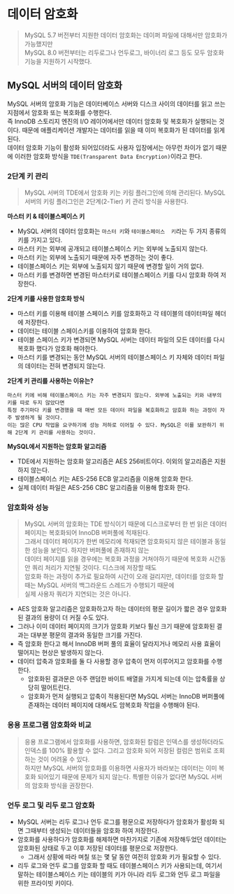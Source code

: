 # 데이터 암호화
> MySQL 5.7 버전부터 지원한 데이터 암호화는 데이퍼 파일에 대해서만 암호화가 가능했지만  
> MySQL 8.0 버전부터는 리두로그나 언두로그, 바이너리 로그 등도  모두 암호화 기능을 지원하기 시작했다.


## MySQL 서버의 데이터 암호화
MySQL 서버의 암호화 기능은 데이터베이스 서버와 디스크 사이의 데이터를 읽고 쓰는 지점에서 암호화 또는 복호화를 수행한다.  
즉 InnoDB 스토리지 엔진의 I/O 레이어에서만 데이터 암호화 및 복호화가 실행되는 것이다. 때문에 애플리케이션 개발자는 데이터를 읽을 때 이미 복호화가 된 데이터를 읽게 된다.  
데이터 암호화 기능이 활성화 되어있더라도 사용자 입장에서는 아무런 차이가 없기 때문에 이러한 암호화 방식을 `TDE(Transparent Data Encryption)`이라고 한다.

### 2단계 키 관리
> MySQL 서버의 TDE에서 암호화 키는 키링 플러그인에 의해 관리된다. MySQL 서버의 키링 플러그인은 2단계(2-Tier) 키 관리 방식을 사용한다.

**마스터 키 & 테이블스페이스 키**
- MySQL 서버의 데이터 암호화는 `마스터 키`와 `테이블스페이스  키`라는 두 가지 종류의 키를 가지고 있다.
- 마스터 키는 외부에 공개되고 테이블스페이스 키는 외부에 노출되지 않는다.
- 마스터 키는 외부에 노출되기 때문에 자주 변경하는 것이 좋다.
- 테이블스페이스 키는 외부에 노출되지 않기 때문에 변경할 일이 거의 없다.
- 마스터 키를 변경하면 변경된 마스터키로 테이블스페이스 키를 다시 암호화 하여 저장한다.

**2단계 키를 사용한 암호화 방식**
- 마스터 키를 이용해 테이블 스페이스 키를 암호화하고 각 테이블의 데이터파일 헤더에 저장한다.
- 데이터는 테이블 스페이스키를 이용하여 암호화 한다.
- 테이블 스페이스 키가 변경되면 MySQL 서버는 데이터 파일의 모든 데이터를 다시 복호화 했다가 암호화 해야한다.
- 마스터 키를 변경되는 동안 MySQL 서버의 테이블스페이스 키 자체와 데이터 파일의 데이터는 전혀 변경되지 않는다.

**2단계 키 관리를 사용하는 이유는?**
```tesx
마스터 키에 비해 테이블스페이스 키는 자주 변경되지 않는다. 외부에 노출되는 키와 내부의 키를 따로 두지 않았다면  
특정 주기마다 키를 변경했을 때 매번 모든 데이터 파일을 복호화하고 암호화 하는 과정이 자주 발생하게 될 것이다.  
이는 많은 CPU 작업을 요구하기에 성능 저하로 이어질 수 있다. MySQL은 이를 보완하기 위해 2단계 키 관리를 사용하는 것이다.
```

**MySQL에서 지원하는 암호화 알고리즘**
- TDE에서 지원하는 암호화 알고리즘은 AES 256비트이다. 이외의 알고리즘은 지원하지 않는다.
- 테이블스페이스 키는 AES-256 ECB 알고리즘을 이용해 암호화 한다.
- 실제 데이터 파일은 AES-256 CBC 알고리즘을 이용해 함호화 한다.

### 암호화와 성능
> MySQL 서버의 암호화는 TDE 방식이기 때문에 디스크로부터 한 번 읽은 데이터 페이지는 복호화되어 InnoDB 버퍼풀에 적재된다.  
> 그래서 데이터 페이지가 한번 메모리에 적재되면 암호화되지 않은 테이블과 동일한 성능을 보인다. 하지만 버퍼풀에 존재하지 않는  
> 데이터 페이지를 읽을 경우에는 복호화 과정을 거쳐야하기 때문에 복호화 시간동안 쿼리 처리가 지연될 것이다. 디스크에 저장할 때도  
> 암호화 하는 과정이 추가로 필요하여 시간이 오래 걸리지만, 데이터를 암호화 할 때는 MySQL 서버의 백그라운드 스레드가 수행되기 때문에  
> 실제 사용자 쿼리가 지연되는 것은 아니다.
- AES 암호화 알고리즘은 암호화하고자 하는 데이터의 평문 길이가 짧은 경우 암호화된 결과의 용량이 더 커질 수도 있다.
- 그러나 이미 데이터 페이지의 크기가 암호화 키보다 훨신 크기 때문에 암호화된 결과는 대부분 평문의 결과와 동일한 크기를 가진다.
- 즉 암호화 한다고 해서 InnoDB 버퍼 풀의 효율이 달라지거나 메모리 사용 효율이 떨어지는 현상은 발생하지 않는다.
- 데이터 압축과 암호화를 둘 다 사용할 경우 압축이 먼저 이루어지고 암호화를 수행한다.
    - 암호화된 결과문은 아주 랜덤한 바이트 배열을 가지게 되는데 이는 압축률을 상당히 떨어트린다.
    - 암호화가 먼저 실행되고 압축이 적용된다면 MySQL 서버는 InnoDB 버퍼풀에 존재하는 데이터 페이지에 대해서도 암복호화 작업을 수행해야 된다.

### 응용 프로그램 암호화와 비교
> 응용 프로그램에서 암호화를 사용하면, 암호화된 칼럼은 인덱스를 생성하더라도 인덱스를 100% 활용할 수 없다. 그리고 암호화 되어 저장된 컬럼은 범위로 조회하는 것이 어려울 수 있다.  
> 하지만 MySQL 서버의 암호화를 이용하면 사용자가 바라보는 데이터는 이미 복호화 되어있기 때문에 문제가 되지 않는다. 특별한 이유가 없다면 MySQL 서버의 암호화 방식을 권장한다.


### 언두 로그 및 리두 로그 암호화
- MySQL 서버는 리두 로그나 언두 로그를 평문으로 저장하다가 암호화가 활성화 되면 그때부터 생성되는 데이터들을 암호화 하여 저장한다.
- 암호화를 사용하다가 암호화를 해제하면 마찬가지로 기존에 저장해두었던 데이터는 암호화된 상태로 두고 이후 저장된 데이터를 평문으로 저장한다.
    - 그래서 상황에 따라 며칠 또는 몇 달 동안 여전히 암호화 키가 필요할 수 있다.
- 리두 로그와 언두 로그를 암호화 할 때도 테이블스페이스 키가 사용되는데, 여기서 말하는 테이블스페이스 키는 테이블의 키가 아니라 리두 로그와 언두 로그 파일을 위한 프라이빗 키이다. 